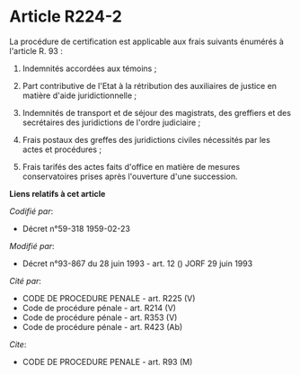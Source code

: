 # Article R224-2

La procédure de certification est applicable aux frais suivants énumérés à l'article R. 93 :

1. Indemnités accordées aux témoins ;

2. Part contributive de l'Etat à la rétribution des auxiliaires de justice en matière d'aide juridictionnelle ;

3. Indemnités de transport et de séjour des magistrats, des greffiers et des secrétaires des juridictions de l'ordre
judiciaire ;

4. Frais postaux des greffes des juridictions civiles nécessités par les actes et procédures ;

5. Frais tarifés des actes faits d'office en matière de mesures conservatoires prises après l'ouverture d'une succession.

**Liens relatifs à cet article**

_Codifié par_:

  - Décret n°59-318 1959-02-23

_Modifié par_:

  - Décret n°93-867 du 28 juin 1993 - art. 12 () JORF 29 juin 1993

_Cité par_:

  - CODE DE PROCEDURE PENALE - art. R225 (V)
  - Code de procédure pénale - art. R214 (V)
  - Code de procédure pénale - art. R353 (V)
  - Code de procédure pénale - art. R423 (Ab)

_Cite_:

  - CODE DE PROCEDURE PENALE - art. R93 (M)

